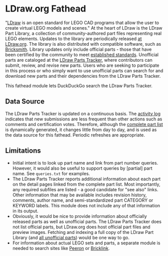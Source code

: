 LDraw.org Fathead
=================

"[LDraw](http://ldraw.org/) is an open standard for LEGO CAD programs that allow the user to create virtual LEGO models and scenes." At the heart of LDraw is the LDraw Part Library, a collection of community-authored part files representing real LEGO elements. Updates to the  library are periodically released [at LDraw.org](http://www.ldraw.org/Topic26.html). The library is also distributed with compatible software, such as [Bricksmith](http://bricksmith.sourceforge.net/). Library updates only include official parts - those that have been certified by the community to meet [established standards](http://www.ldraw.org/Article292.html). Unofficial parts are cataloged at the [LDraw Parts Tracker](http://ldraw.org/library/tracker/), where contributors can submit, review, and revise new parts. Users who are seeking to participate in this process or who simply want to use unofficial parts can search for and download new parts and their dependencies from the LDraw Parts Tracker.

This fathead module lets DuckDuckGo search the LDraw Parts Tracker.

Data Source
-----------

The LDraw Parts Tracker is updated on a continuous basis. The [activity log](http://www.ldraw.org/cgi-bin/tracker/activity.cgi) indicates that new submissions are less frequent than other actions such as comments and certification votes. Therefore, although the [complete part list](http://www.ldraw.org/cgi-bin/ptlist.cgi) is dynamically generated, it changes little from day to day, and is used as the data source for this fathead. Periodic refreshes are appropriate.

Limitations
-----------

- Initial intent is to look up part name and link from part number queries. However, it would also be useful to support queries by [partial] part name. See `queries.txt` for examples.
- The LDraw Parts Tracker reports additional information about each part on the detail pages linked from the complete part list. Most importantly, any required subfiles are listed - a good candidate for "see also" links. Other information that may be available includes revision history, comments, author name, and semi-standardized part CATEGORY or KEYWORD labels. This module does not include any of that information in its output.
- Obviously, it would be nice to provide information about officially released parts as well as unofficial parts. The LDraw Parts Tracker does not list official parts, but LDraw.org does host official part files and preview images. Fetching and indexing a full copy of the LDraw Part Library (and [all unofficial parts](http://www.ldraw.org/library/unofficial/)) would be one way to go.
- For information about actual LEGO sets and parts, a separate module is needed to search sites like [Peeron](http://peeron.com/) or [Bricklink](http://www.bricklink.com/).